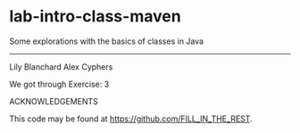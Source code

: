 # lab-intro-class-maven

Some explorations with the basics of classes in Java

---

Lily Blanchard
Alex Cyphers

We got through Exercise: 3

ACKNOWLEDGEMENTS

This code may be found at <https://github.com/FILL_IN_THE_REST>.

